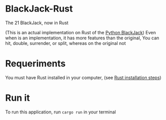 # BlackJack-Rust
The 21 BlackJack, now in Rust


(This is an actual implementation on Rust of the <a href="https://github.com/Davichet-e/BlackJack.py">Python BlackJack</a>)
Even when is an implementation, it has more features than the original, You can hit, double, surrender, or split, whereas on the original not

# Requeriments
You must have Rust installed in your computer, (see <a href="https://www.rust-lang.org/tools/install">Rust installation steps</a>)

# Run it
To run this application, run `cargo run` in your terminal
